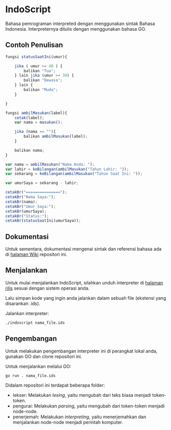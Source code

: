 # IndoScript

Bahasa pemrograman interpreted dengan menggunakan sintak Bahasa Indonesia. Interpreternya ditulis dengan menggunakan bahasa GO.

## Contoh Penulisan

```js
fungsi statusSaatIni(umur){

    jika ( umur >= 40 ) {
        balikan "Tua";
    } lain jika (umur >= 30) {
        balikan "Dewasa";
    } lain {
        balikan "Muda";
    }

}

fungsi ambilMasukan(label){
    cetak(label);
    var nama = masukan();

    jika (nama == ""){
        balikan ambilMasukan(label);
    }

    balikan nama;
}

var nama = ambilMasukan("Nama Anda: ");
var lahir = keBilangan(ambilMasukan("Tahun Lahir: "));
var sekarang = keBilangan(ambilMasukan("Tahun Saat Ini: "));

var umurSaya = sekarang - lahir;

cetakBr("===============");
cetakBr("Nama Saya:");
cetakBr(nama);
cetakBr("Umur Saya:");
cetakBr(umurSaya);
cetakBr("Status:");
cetakBr(statusSaatIni(umurSaya));
```

## Dokumentasi

Untuk sementara, dokumentasi mengenai sintak dan referensi bahasa ada di [halaman Wiki](https://github.com/hsnfirdaus/indoscript/wiki) repositori ini.

## Menjalankan

Untuk mulai menjalankan IndoScript, silahkan unduh interpreter di [halaman rilis](https://github.com/hsnfirdaus/indoscript/releases) sesuai dengan sistem operasi anda.

Lalu simpan kode yang ingin anda jalankan dalam sebuah file (ekstensi yang disarankan .ids).

Jalankan interpreter:

```bash
./indoscript nama_file.ids
```

## Pengembangan

Untuk melakukan pengembangan interpreter ini di perangkat lokal anda, gunakan GO dan clone repositori ini.

Untuk menjalankan melalui GO:

```bash
go run . nama_file.ids
```

Didalam repositori ini terdapat beberapa folder:

- lekser: Melakukan _lexing_, yaitu mengubah dari teks biasa menjadi token-token.
- pengurai: Melakukan _parsing_, yaitu mengubah dari token-token menjadi node-node.
- penerjemah: Melakukan _interpreting_, yaitu menerjemahkan dan menjalankan node-node menjadi perintah komputer.

